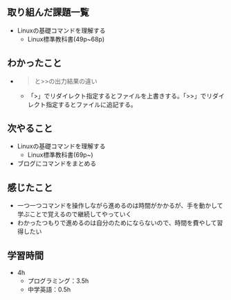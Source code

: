 ## 取り組んだ課題一覧
- Linuxの基礎コマンドを理解する
  - Linux標準教科書(49p~68p)
## わかったこと
- >と>>の出力結果の違い
  - 「>」でリダイレクト指定するとファイルを上書きする。「>>」でリダイレクト指定するとファイルに追記する。
## 次やること
- Linuxの基礎コマンドを理解する
  - Linux標準教科書(69p~)
- ブログにコマンドをまとめる
## 感じたこと
- 一つ一つコマンドを操作しながら進めるのは時間がかかるが、手を動かして学ぶことで覚えるので継続してやっていく
- わかったつもりで進めるのは自分のためにならないので、時間を費やして習得したい
## 学習時間
- 4h
  - プログラミング：3.5h
  - 中学英語：0.5h
